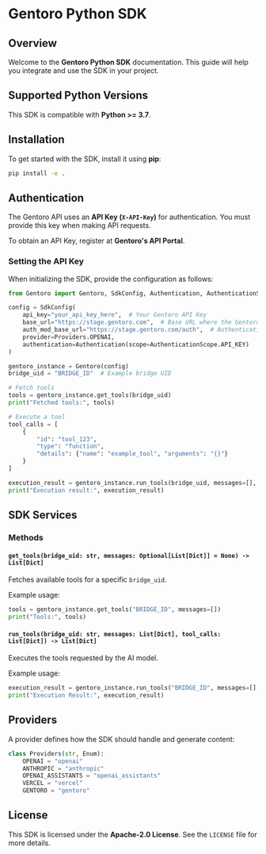 # Gentoro Python SDK

## Overview
Welcome to the **Gentoro Python SDK** documentation. This guide will help you integrate and use the SDK in your project.

## Supported Python Versions
This SDK is compatible with **Python >= 3.7**.

## Installation
To get started with the SDK, install it using **pip**:

```bash
pip install -e .
```

## Authentication
The Gentoro API uses an **API Key (`X-API-Key`)** for authentication. You must provide this key when making API requests.

To obtain an API Key, register at **Gentoro's API Portal**.

### Setting the API Key
When initializing the SDK, provide the configuration as follows:

```python
from Gentoro import Gentoro, SdkConfig, Authentication, AuthenticationScope, Providers

config = SdkConfig(
    api_key="your_api_key_here",  # Your Gentoro API Key
    base_url="https://stage.gentoro.com",  # Base URL where the Gentoro API is hosted
    auth_mod_base_url="https://stage.gentoro.com/auth",  # Authentication module base URL
    provider=Providers.OPENAI,
    authentication=Authentication(scope=AuthenticationScope.API_KEY)
)

gentoro_instance = Gentoro(config)
bridge_uid = "BRIDGE_ID"  # Example bridge UID

# Fetch tools
tools = gentoro_instance.get_tools(bridge_uid)
print("Fetched tools:", tools)

# Execute a tool
tool_calls = [
    {
        "id": "tool_123",
        "type": "function",
        "details": {"name": "example_tool", "arguments": "{}"}
    }
]

execution_result = gentoro_instance.run_tools(bridge_uid, messages=[], tool_calls=tool_calls)
print("Execution result:", execution_result)
```

## SDK Services
### Methods
#### `get_tools(bridge_uid: str, messages: Optional[List[Dict]] = None) -> List[Dict]`
Fetches available tools for a specific `bridge_uid`.

Example usage:
```python
tools = gentoro_instance.get_tools("BRIDGE_ID", messages=[])
print("Tools:", tools)
```

#### `run_tools(bridge_uid: str, messages: List[Dict], tool_calls: List[Dict]) -> List[Dict]`
Executes the tools requested by the AI model.

Example usage:
```python
execution_result = gentoro_instance.run_tools("BRIDGE_ID", messages=[], tool_calls=tool_calls)
print("Execution Result:", execution_result)
```

## Providers
A provider defines how the SDK should handle and generate content:

```python
class Providers(str, Enum):
    OPENAI = "openai"
    ANTHROPIC = "anthropic"
    OPENAI_ASSISTANTS = "openai_assistants"
    VERCEL = "vercel"
    GENTORO = "gentoro"
```

## License
This SDK is licensed under the **Apache-2.0 License**. See the `LICENSE` file for more details.


